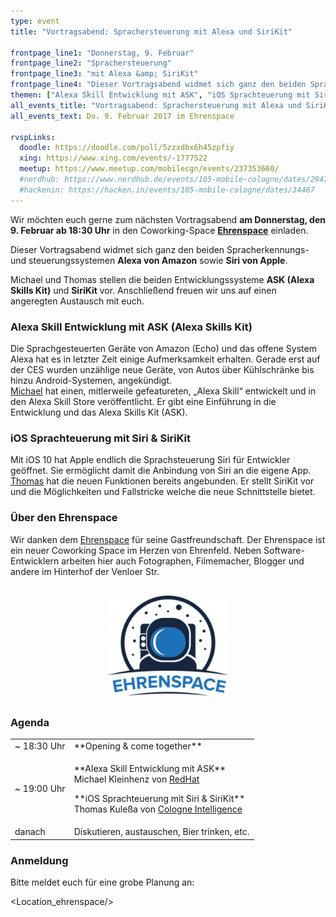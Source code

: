 ```yaml
---
type: event
title: "Vortragsabend: Sprachersteuerung mit Alexa und SiriKit"

frontpage_line1: "Donnerstag, 9. Februar"
frontpage_line2: "Sprachersteuerung"
frontpage_line3: "mit Alexa &amp; SiriKit"
frontpage_line4: "Dieser Vortragsabend widmet sich ganz den beiden Spracherkennungs- und steuerungssystemen <strong>Alexa&nbsp;von&nbsp;Amazon</strong> sowie <strong>Siri&nbsp;von&nbsp;Apple</strong>. Michael und Thomas stellen die beiden Entwicklungssysteme <strong>ASK&nbsp;und&nbsp;SiriKit</strong> vor. Wir freuen uns über einen Austausch mit euch im Coworking-Space <strong>Ehrenspace</strong>."
themen: ["Alexa Skill Entwicklung mit ASK", "iOS Sprachteuerung mit Siri &amp; SiriKit"]
all_events_title: "Vortragsabend: Sprachersteuerung mit Alexa und SiriKit"
all_events_text: Do. 9. Februar 2017 im Ehrenspace

rvspLinks:
  doodle: https://doodle.com/poll/5zzxdbx6h45zpfiy
  xing: https://www.xing.com/events/-1777522
  meetup: https://www.meetup.com/mobilecgn/events/237353660/
  #nerdhub: https://www.nerdhub.de/events/105-mobile-cologne/dates/29471
  #hackenin: https://hacken.in/events/105-mobile-cologne/dates/34467
---
```


Wir möchten euch gerne zum nächsten Vortragsabend
**am Donnerstag, den 9. Februar ab 18:30 Uhr** in den
Coworking-Space **<a href="https://ehren.space/" target="_blank">Ehrenspace</a>**
einladen.

Dieser Vortragsabend widmet sich ganz den beiden
Spracherkennungs- und steuerungssystemen
**Alexa&nbsp;von&nbsp;Amazon** sowie
**Siri&nbsp;von&nbsp;Apple**.

Michael und Thomas stellen die beiden Entwicklungssysteme
**ASK (Alexa Skills Kit)** und **SiriKit** vor.
Anschließend freuen wir uns auf einen angeregten Austausch mit euch.

### Alexa Skill Entwicklung mit ASK (Alexa Skills Kit)

Die Sprachgesteuerten Geräte von Amazon (Echo) und das
offene System Alexa hat es in letzter Zeit einige Aufmerksamkeit erhalten.
Gerade erst auf der CES wurden unzählige neue Geräte,
von Autos über Kühlschränke bis hinzu Android-Systemen, angekündigt.<br/>
<a href="https://twitter.com/quendor" target="_blank">Michael</a>
hat einen, mitlerweile gefeatureten, „Alexa Skill“ entwickelt und
in den Alexa Skill Store veröffentlicht. Er gibt eine Einführung
in die Entwicklung und das Alexa Skills Kit (ASK).

### iOS Sprachteuerung mit Siri &amp; SiriKit

Mit iOS 10 hat Apple endlich die Sprachsteuerung Siri für Entwickler
geöffnet. Sie ermöglicht damit die Anbindung von Siri an die eigene App.
<a href="https://twitter.com/tkulessa" target="_blank">Thomas</a>
hat die neuen Funktionen bereits angebunden. Er stellt SiriKit vor und
die Möglichkeiten und Fallstricke welche die neue Schnittstelle bietet.

### Über den Ehrenspace

Wir danken dem <a href="https://ehren.space/">Ehrenspace</a>
für seine Gastfreundschaft.
Der Ehrenspace ist ein neuer Coworking Space im Herzen von Ehrenfeld.
Neben Software-Entwicklern arbeiten hier auch Fotographen, Filmemacher,
Blogger und andere im Hinterhof der Venloer Str.

<p style="text-align: center; margin-top: 30px; margin-bottom: 30px;">
    <a href="https://ehren.space/"><img src="/static/images/ehrenspace.png" alt="Ehrenspace" width="194" height="160" /></a>
</p>

### Agenda

<table>
  <tr>
    <td>~ 18:30 Uhr</td>
    <td>**Opening &amp; come together**</td>
  </tr>
  <tr>
    <td>~ 19:00 Uhr</td>
    <td>
      <p>
        **Alexa Skill Entwicklung mit ASK**<br/>
            Michael Kleinhenz von <a href="https://www.redhat.com/de/technologies/mobile" target="_blank">RedHat</a>
      </p>
      <p>
        **iOS Sprachteuerung mit Siri &amp; SiriKit**<br/>
            Thomas Kuleßa von <a href="https://www.cologne-intelligence.de/ci-mobile-minds/">Cologne Intelligence</a>
      </p>
    </td>
  </tr>
  <tr>
    <td>danach</td>
    <td>Diskutieren, austauschen, Bier trinken, etc.</td>
  </tr>
</table>

### Anmeldung

Bitte meldet euch für eine grobe Planung an:&nbsp;
<RegisterLinks />

<Location_ehrenspace/>
